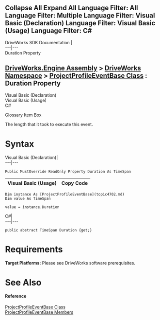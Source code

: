 Collapse All Expand All Language Filter: All  Language Filter: Multiple  Language Filter: Visual Basic (Declaration) Language Filter: Visual Basic (Usage) Language Filter: C#  
---  
DriveWorks SDK Documentation  |   
---|---  
Duration Property   
  
[DriveWorks.Engine Assembly](topic2156.md) > [DriveWorks Namespace](topic2159.md) > [ProjectProfileEventBase Class](topic4702.md) : Duration Property  
---  
  
Visual Basic (Declaration)    
Visual Basic (Usage)    
C# 

Glossary Item Box

The length that it took to execute this event. 

# Syntax

Visual Basic (Declaration)|   
---|---  
      
    
    Public MustOverride ReadOnly Property Duration As TimeSpan  
  
Visual Basic (Usage)| Copy Code  
---|---  
      
    
    Dim instance As [ProjectProfileEventBase](topic4702.md)
    Dim value As TimeSpan
     
    value = instance.Duration  
  
C#|   
---|---  
      
    
    public abstract TimeSpan Duration {get;}  
  
# Requirements

**Target Platforms:** Please see DriveWorks software prerequisites.

# See Also

#### Reference

[ProjectProfileEventBase Class](topic4702.md)   
[ProjectProfileEventBase Members](topic4703.md)


